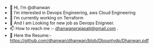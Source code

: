 - 👋 Hi, I’m @dhanwan
- 👀 I’m interested in Devops Engineering, aws Cloud Engineering 
- 🌱 I’m currently working on Terraform
- 💞️ And I am Looking for new job as Devops Enigneer.
- 📫 How to reach me :- dhanwanprajapati@gmail.com .
- 👀 Here the Resume:- https://github.com/dhanwan/dhanwan/blob/Dbountydp/Dhanwan.pdf
